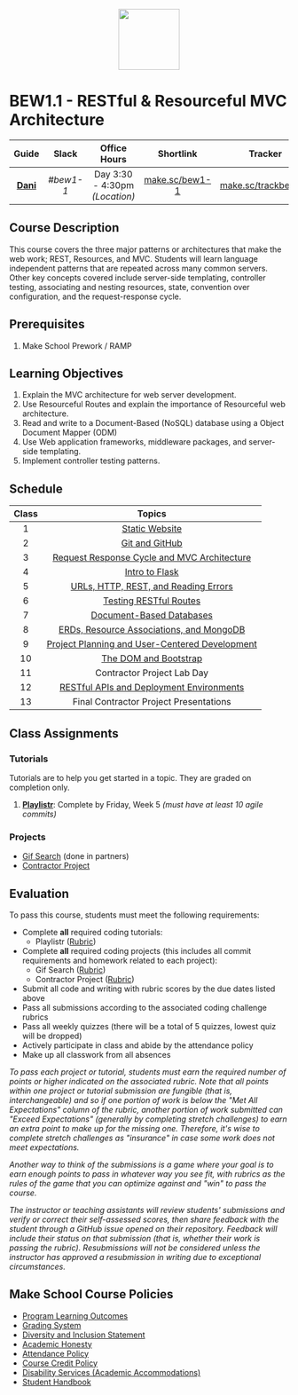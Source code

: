 <p align="center">
  <img src="https://miro.medium.com/max/876/1*0G5zu7CnXdMT9pGbYUTQLQ.png" height="110">
</p>

# BEW1.1 - RESTful & Resourceful MVC Architecture

| Guide | Slack | Office Hours | Shortlink | Tracker | Request 1-on-1 |
| :-: | :-: | :-: | :-: | :-: | :-: |
| [**Dani**](https://github.com/droxey) | _#bew1-1_ | Day 3:30 - 4:30pm _(Location)_ | [make.sc/bew1-1](https://make.sc/bew1-1) | [make.sc/trackbew1.1](make.sc/trackbew1.1) | [Click to Request](https://make.sc/codewithdani) |

## Course Description

This course covers the three major patterns or architectures that make the web work; REST, Resources, and MVC. Students will learn language independent patterns that are repeated across many common servers. Other key concepts covered include server-side templating, controller testing, associating and nesting resources, state, convention over configuration, and the request-response cycle.

## Prerequisites

1. Make School Prework / RAMP

## Learning Objectives

1. Explain the MVC architecture for web server development.
2. Use Resourceful Routes and explain the importance of Resourceful web architecture.
3. Read and write to a Document-Based (NoSQL) database using a Object Document Mapper (ODM)
4. Use Web application frameworks, middleware packages, and server-side templating.
5. Implement controller testing patterns.

## Schedule

| Class  |                 Topics                  |
|:-----:|:---------------------------------------:|
|  1            | [Static Website](./Lessons/01-Static-Website) |
|  2               | [Git and GitHub](./Lessons/02-Git-and-GitHub) |
|  3           | [Request Response Cycle and MVC Architecture](./Lessons/03-Request-Response-Cycle-and-MVC-Architecture) |
|  4               | [Intro to Flask](./Lessons/04-Intro-to-Flask) |
|  5            | [URLs, HTTP, REST, and Reading Errors](./Lessons/05-URLs-HTTP-REST-and-Reading-Errors) |
|  6               | [Testing RESTful Routes](./Lessons/06-Testing-RESTful-Routes) |
|  7            | [Document-Based Databases](./Lessons/07-Document-Based-Databases) |
|  8               | [ERDs, Resource Associations, and MongoDB](./Lessons/08-ERDs-Resource-Associations-and-MongoDB) |
| 9              | [Project Planning and User-Centered Development](./Lessons/09-Project-Planning-and-User-Centered-Development) |
| 10                 | [The DOM and Bootstrap](./Lessons/10-The-DOM-and-Bootstrap) |  
| 11              | Contractor Project Lab Day |
| 12              | [RESTful APIs and Deployment Environments](./Lessons/11-RESTful-APIs-and-Deployment-Environments) |
| 13              | Final Contractor Project Presentations |

## Class Assignments

### Tutorials

Tutorials are to help you get started in a topic.  They are graded on completion only.

1. [**Playlistr**](https://www.makeschool.com/academy/track/playlistr-video-playlists-with-flask-and-mongodb-1c): Complete by Friday, Week 5 _(must have at least 10 agile commits)_

### Projects

- [Gif Search](https://docs.google.com/document/d/1symUDRsZ1i2xf8F2mwAGFJtLjbOXqCj0JyrIgTtFNT0/edit?usp=sharing) (done in partners)
- [Contractor Project](https://docs.google.com/document/d/1C8eOyLBeGMKJ2y50QwLU5tWjNb2JVcpAE4khUBIfm0U/edit?usp=sharing)

## Evaluation

To pass this course, students must meet the following requirements:

- Complete **all** required coding tutorials: 
    - Playlistr ([Rubric](https://www.makeschool.com/academy/track/playlistr-video-playlists-with-flask-and-mongodb-1c))
- Complete **all** required coding projects (this includes all commit requirements and homework related to each project):
    - Gif Search ([Rubric](https://docs.google.com/document/d/1symUDRsZ1i2xf8F2mwAGFJtLjbOXqCj0JyrIgTtFNT0/edit?usp=sharing))
    - Contractor Project ([Rubric](https://docs.google.com/document/d/1C8eOyLBeGMKJ2y50QwLU5tWjNb2JVcpAE4khUBIfm0U/edit?usp=sharing))
- Submit all code and writing with rubric scores by the due dates listed above
- Pass all submissions according to the associated coding challenge rubrics
- Pass all weekly quizzes (there will be a total of 5 quizzes, lowest quiz will be dropped)
- Actively participate in class and abide by the attendance policy
- Make up all classwork from all absences

_To pass each project or tutorial, students must earn the required number of points or higher indicated on the associated rubric. Note that all points within one project or tutorial submission are fungible (that is, interchangeable) and so if one portion of work is below the "Met All Expectations" column of the rubric, another portion of work submitted can "Exceed Expectations" (generally by completing stretch challenges) to earn an extra point to make up for the missing one. Therefore, it's wise to complete stretch challenges as "insurance" in case some work does not meet expectations._

_Another way to think of the submissions is a game where your goal is to earn enough points to pass in whatever way you see fit, with rubrics as the rules of the game that you can optimize against and "win" to pass the course._

_The instructor or teaching assistants will review students' submissions and verify or correct their self-assessed scores, then share feedback with the student through a GitHub issue opened on their repository. Feedback will include their status on that submission (that is, whether their work is passing the rubric). Resubmissions will not be considered unless the instructor has approved a resubmission in writing due to exceptional circumstances._


## Make School Course Policies

- [Program Learning Outcomes](https://make.sc/program-learning-outcomes)
- [Grading System](https://make.sc/grading-system)
- [Diversity and Inclusion Statement](https://make.sc/diversity-and-inclusion-statement)
- [Academic Honesty](https://make.sc/academic-honesty-policy)
- [Attendance Policy](https://make.sc/attendance-policy)
- [Course Credit Policy](https://make.sc/course-credit-policy)
- [Disability Services (Academic Accommodations)](https://make.sc/disability-services)
- [Student Handbook](https://make.sc/student-handbook)
